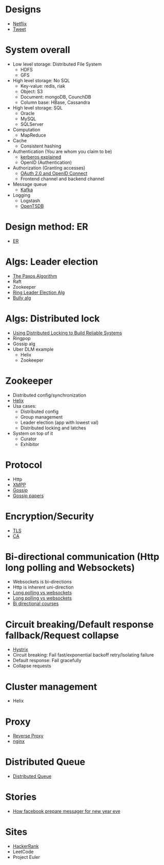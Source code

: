 # Designs
* [Netflix](https://www.youtube.com/watch?v=psQzyFfsUGU)
* [Tweet](https://www.youtube.com/watch?v=wYk0xPP_P_8)
# System overall
* Low level storage: Distributed File System
  * HDFS
  * GFS
* High level storage: No SQL
  * Key-value: redis, riak
  * Object: S3
  * Document: mongoDB, CounchDB
  * Column base: HBase, Cassandra
* High level storage: SQL
  * Oracle
  * MySQL
  * SQLServer
* Computation
  * MapReduce
* Cache
  * Consistent hashing
* Authentication (You are whom you claim to be)
  * [kerberos explained](https://www.youtube.com/watch?v=2WqZSZ5t0qk)
  * OpenID (Authentication)
* Authorization (Granting accesses)
  * [OAuth 2.0 and OpenID Connect](https://www.youtube.com/watch?v=996OiexHze0)
  * Frontend channel and backend channel
* Message queue
  * [Kafka](https://www.youtube.com/watch?v=UEg40Te8pnE)
* Logging
  * Logstash
  * [OpenTSDB](https://www.youtube.com/watch?v=gOJxLaz4hk8)

# Design method: ER
* [ER](https://www.youtube.com/watch?v=QpdhBUYk7Kk)
# Algs: Leader election
* [The Paxos Algorithm](https://www.youtube.com/watch?v=d7nAGI_NZPk)
* Raft
* Zookeeper
* [Ring Leader Election Alg](https://www.youtube.com/watch?v=s0JCKUV-XXQ)
* [Bully alg](https://www.youtube.com/watch?v=xaISZOQ-PWY)
# Algs: Distributed lock
* [Using Distributed Locking to Build Reliable Systems](https://www.youtube.com/watch?v=MDuagr729aU)
* Ringpop
* Gossip alg
* Uber DLM example
  * Helix
  * Zookeeper
# Zookeeper
* Distributed config/synchronization
* [Helix](https://www.youtube.com/watch?v=mDZjM0CmxOE)
* Usa cases:
  * Distributed config
  * Group management
  * Leader election (app with lowest val)
  * Distributed locking and latches
* System on top of it
  * Curator
  * Exhibitor
# Protocol
* Http
* [XMPP](https://www.youtube.com/watch?v=gbeS8BwwM-M&list=PLQMs5svASiXPy6qdP8y0QyF6Vz1RXdQdN&index=2)
* [Gossip](https://www.youtube.com/watch?v=FuP1Fvrv6ZQ)
* [Gossip papers](https://paperswelove.org/2016/video/felix-lopez-introduction-to-gossip-protocols/)

# Encryption/Security
* [TLS](https://www.youtube.com/watch?v=VzWqnT5dErI)
* [CA](https://www.youtube.com/watch?v=heacxYUnFHA)

# Bi-directional communication (Http long polling and Websockets)
* Websockets is bi-directions
* Http is inherent uni-direction
* [Long polling vs websockets](https://stackoverflow.com/questions/11077857/what-are-long-polling-websockets-server-sent-events-sse-and-comet)
* [Long polling vs websockets](https://stackoverflow.com/questions/12555043/my-understanding-of-http-polling-long-polling-http-streaming-and-websockets)
* [Bi directional courses](https://www.youtube.com/watch?v=RbQ9ZHzS6ag)
# Circuit breaking/Default response fallback/Request collapse
* [Hystrix](https://www.youtube.com/watch?v=0S59yCszYgg)
* Circuit breaking: Fail fast/exponential backoff retry/Isolating failure
* Default response: Fail gracefully
* Collapse requests
# Cluster management
* Helix
# Proxy
* [Reverse Proxy](https://en.wikipedia.org/wiki/Reverse_proxy)
* [nginx](https://www.nginx.com/resources/glossary/reverse-proxy-server/)

# Distributed Queue
* [Distributed Queue](https://www.youtube.com/watch?v=iJLL-KPqBpM&feature=youtu.be)

# Stories
* [How facebook prepare messager for new year eve](https://spectrum.ieee.org/tech-talk/computing/software/how-facebooks-software-engineers-prepare-messenger-for-new-years-eve)

# Sites
* [HackerRank](https://www.hackerrank.com)
* LeetCode
* Project Euler
